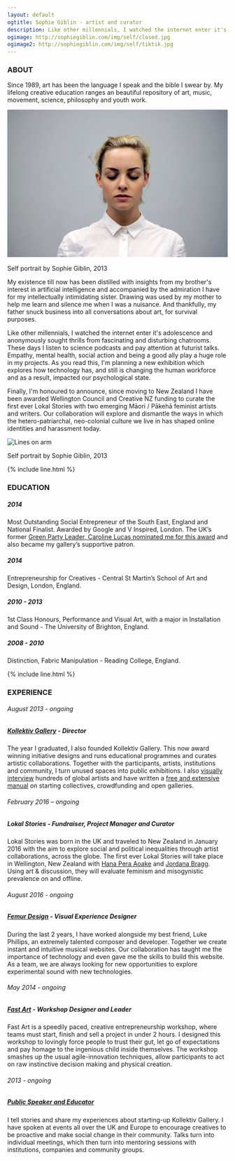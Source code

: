 ```yaml
---
layout: default
ogtitle: Sophie Giblin - artist and curator
description: Like other millennials, I watched the internet enter it's adolescence and anonymously sought thrills from fascinating and disturbing chatrooms.
ogimage: http://sophiegiblin.com/img/self/closed.jpg
ogimage2: http://sophiegiblin.com/img/self/tiktik.jpg
---
```


<h3 class="center">ABOUT</h3>

Since <span class="bold-number">1989</span>, art has been the language I speak and the bible I swear by. My lifelong creative education ranges an beautiful repository of art, music, movement, science, philosophy and youth work.

![Lines on arm](/img/self/closed.jpg "self portrait")

<span class="caption">Self portrait by Sophie Giblin, 2013</span>

My existence till now has been distilled with insights from my brother's interest in artificial intelligence and accompanied by the admiration I have for my intellectually intimidating sister. Drawing was used by my mother to help me learn and silence me when I was a nuisance. And thankfully, my father snuck business into all conversations about art, for survival purposes. <!-- All these things have dramatically shaped my skill set and interests as an artist and curator today. -->

Like other millennials, I watched the internet enter it's adolescence and anonymously sought thrills from fascinating and disturbing chatrooms. These days I listen to science podcasts and pay attention at futurist talks. Empathy, mental health, social action and being a good ally play a huge role in my projects. As you read this, I'm planning a new exhibition which explores how technology has, and still is changing the human workforce and as a result, impacted our psychological state. 

<!-- I'm influenced by incredible humans like Ken Robinson, writer and educator, a true patron of creativity bringing emotional intelligence into education. Marina Abramovic, a powerful performance artist who enriches her practice with collaboration and teaching. Hans Ulrich Obrist, a curator, historian and critic, who enthusiastically visits artists around the world to shape their work for exhibitions. -->

Finally, I'm honoured to announce, since moving to New Zealand I have been awarded Wellington Council and Creative NZ funding to curate the first ever Lokal Stories with two emerging Māori / Pākehā feminist artists and writers. Our collaboration will explore and dismantle the ways in which the hetero-patriarchal, neo-colonial culture we live in has shaped online identities and harassment today. 



![Lines on arm](/img/lines/mangled_face.jpg "self portrait")

<span class="caption">Self portrait by Sophie Giblin, 2013</span>

{% include line.html %}

<h3 class="center">EDUCATION</h3>

##### 2014
Most Outstanding Social Entrepreneur of the South East, England and National Finalist. Awarded by Google and V Inspired, London. The UK’s former [Green Party Leader, Caroline Lucas nominated me for this award](http://www.carolinelucas.com/latest/brighton%E2%80%99s-sophie-giblin-is-finalist-at-national-youth-volunteering-awards) and also became my gallery’s supportive patron.

##### 2014
Entrepreneurship for Creatives - Central St Martin’s School of Art and Design, London, England.

##### 2010 - 2013
1st Class Honours, Performance and Visual Art, with a major in Installation and Sound - The University of Brighton, England.

##### 2008 - 2010
Distinction, Fabric Manipulation - Reading College, England.

{% include line.html %}

<h3 class="center">EXPERIENCE</h3>

###### August 2013 - ongoing

##### [Kollektiv Gallery](http://www.kollektivgallery.com/) - Director
The year I graduated, I also founded Kollektiv Gallery. This now award winning initiative designs and runs educational programmes and curates artistic collaborations. Together with the participants, artists, institutions and community, I turn unused spaces into public exhibitions. I also [visually interview](http://www.kollektivgallery.com/artists/) hundreds of global artists and have written a [free and extensive manual](http://www.kollektivgallery.com/manual/) on starting collectives, crowdfunding and open galleries. 

###### February 2016 – ongoing

##### Lokal Stories - Fundraiser, Project Manager and Curator
Lokal Stories was born in the UK and traveled to New Zealand in January 2016 with the aim to explore social and political inequalities through artist collaborations, across the globe. The first ever Lokal Stories will take place in Wellington, New Zealand with [Hana Pera Aoake](http://blueoysterdunedin.tumblr.com/post/93824711984/a-maze-a-meditation-thoughts-on-to-two-recent) and [Jordana Bragg](http://www.ada.net.nz/artbase/jordana-bragg/). Using art & discussion, they will evaluate feminism and misogynistic prevalence on and offline. 

###### August 2016 - ongoing

##### [Femur Design](http://femurdesign.com/theremin/) - Visual Experience Designer
During the last 2 years, I have worked alongside my best friend, Luke Phillips, an extremely talented composer and developer. Together we create instant and intuitive musical websites. Our collaboration has taught me the importance of technology and even gave me the skills to build this website. As a team, we are always looking for new opportunities to explore experimental sound with new technologies.

###### May 2014 - ongoing

##### [Fast Art](http://www.kollektivgallery.com/fast-art/) - Workshop Designer and Leader
Fast Art is a speedily paced, creative entrepreneurship workshop, where teams must start, finish and sell a project in under 2 hours. I designed this workshop to lovingly force people to trust their gut, let go of expectations and pay homage to the ingenious child inside themselves. The workshop smashes up the usual agile-innovation techniques, allow participants to act on raw instinctive decision making and physical creation.

###### 2013 - ongoing

##### [Public Speaker and Educator](https://www.linkedin.com/in/sophiegiblin)
I tell stories and share my experiences about starting-up Kollektiv Gallery. I have spoken at events all over the UK and Europe to encourage creatives to be proactive and make social change in their community. Talks turn into individual meetings, which then turn into mentoring sessions with institutions, companies and community groups.
